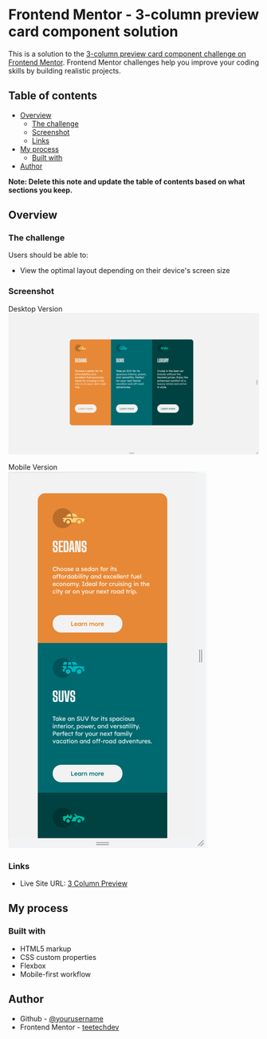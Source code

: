 # Frontend Mentor - 3-column preview card component solution

This is a solution to the [3-column preview card component challenge on Frontend Mentor](https://www.frontendmentor.io/challenges/3column-preview-card-component-pH92eAR2-). Frontend Mentor challenges help you improve your coding skills by building realistic projects. 

## Table of contents

- [Overview](#overview)
  - [The challenge](#the-challenge)
  - [Screenshot](#screenshot)
  - [Links](#links)
- [My process](#my-process)
  - [Built with](#built-with)
- [Author](#author)

**Note: Delete this note and update the table of contents based on what sections you keep.**

## Overview

### The challenge

Users should be able to:

- View the optimal layout depending on their device's screen size

### Screenshot
Desktop Version
![](./screenshotdesktop.png)

Mobile Version <br>
![](./screenshotmobile.png)


### Links

- Live Site URL: [3 Column Preview](https://teetechdev.github.io/3_column_card/)

## My process

### Built with

- HTML5 markup
- CSS custom properties
- Flexbox
- Mobile-first workflow

## Author

- Github - [@yourusername](https://github.com/teetechdev)
- Frontend Mentor - [teetechdev](https://www.frontendmentor.io/profile/teetechdev)

